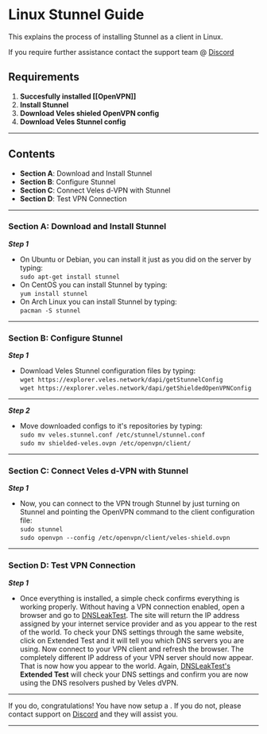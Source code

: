 
# Linux Stunnel Guide
This explains the process of installing Stunnel as a client in Linux.

If you require further assistance contact the support team @ [Discord](https://discord.gg/P528fGg)

## Requirements
1) **Succesfully installed [[OpenVPN]]**  
2) **Install Stunnel**  
3) **Download Veles shieled OpenVPN config**  
4) **Download Veles Stunnel config**   
***

## Contents
* **Section A**: Download and Install Stunnel
* **Section B**: Configure Stunnel
* **Section C**: Connect Veles d-VPN with Stunnel
* **Section D**: Test VPN Connection
***

### Section A: Download and Install Stunnel

***Step 1***
* On Ubuntu or Debian, you can install it just as you did on the server by typing:  
`sudo apt-get install stunnel`  
* On CentOS you can install Stunnel by typing:  
`yum install stunnel`  
* On Arch Linux you can install Stunnel by typing:  
`pacman -S stunnel` 

***

### Section B: Configure Stunnel

***Step 1***
* Download Veles Stunnel configuration files by typing:  
`wget https://explorer.veles.network/dapi/getStunnelConfig`  
`wget https://explorer.veles.network/dapi/getShieldedOpenVPNConfig`  

***
  
***Step 2***
* Move downloaded configs to it's repositories by typing:  
`sudo mv veles.stunnel.conf /etc/stunnel/stunnel.conf`    
`sudo mv shielded-veles.ovpn /etc/openvpn/client/`

***

### Section C: Connect Veles d-VPN with Stunnel
***Step 1***
* Now, you can connect to the VPN trough Stunnel by just turning on Stunnel and pointing the OpenVPN command to the client configuration file:  
`sudo stunnel`  
`sudo openvpn --config /etc/openvpn/client/veles-shield.ovpn`

***

### Section D: Test VPN Connection

***Step 1***
* Once everything is installed, a simple check confirms everything is working properly. Without having a VPN connection enabled, open a browser and go to [DNSLeakTest](https://www.dnsleaktest.com/).
The site will return the IP address assigned by your internet service provider and as you appear to the rest of the world. To check your DNS settings through the same website, click on Extended Test and it will tell you which DNS servers you are using.
Now connect to your VPN client and refresh the browser. The completely different IP address of your VPN server should now appear. That is now how you appear to the world. Again, [DNSLeakTest's](https://www.dnsleaktest.com/) **Extended Test** will check your DNS settings and confirm you are now using the DNS resolvers pushed by Veles dVPN.

***

If you do, congratulations! You have now setup a . If you do not, please contact support on [Discord](https://discord.gg/P528fGg) and they will assist you.  
***